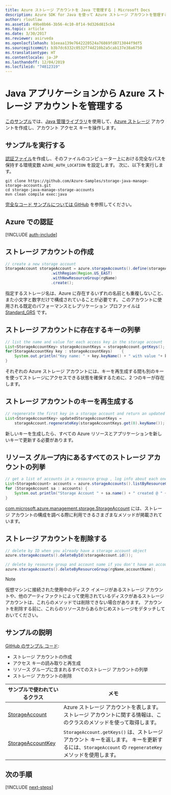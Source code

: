 ```yaml
---
title: Azure ストレージ アカウントを Java で管理する | Microsoft Docs
description: Azure SDK for Java を使って Azure ストレージ アカウントを管理するためのサンプル コード
author: rloutlaw
ms.assetid: 49be8b66-3b56-4c10-8f14-9d326d815cb4
ms.topic: article
ms.date: 3/30/2017
ms.reviewer: asirveda
ms.openlocfilehash: b1eeaa139e7642220524a76869fd8713044f9df5
ms.sourcegitcommit: b3b7dc6332c0532f74d210b2a5cab137e38a6750
ms.translationtype: HT
ms.contentlocale: ja-JP
ms.lasthandoff: 12/04/2019
ms.locfileid: "74812319"
---
```

# <a name="manage-azure-storage-accounts-from-your-java-applications"></a>Java アプリケーションから Azure ストレージ アカウントを管理する

[このサンプル](https://github.com/Azure-Samples/storage-java-manage-storage-accounts)では、[Java 管理ライブラリ](https://github.com/Azure/azure-sdk-for-java)を使用して、[Azure ストレージ](https://docs.microsoft.com/azure/storage/storage-introduction) アカウントを作成し、アカウント アクセス キーを操作します。 

## <a name="run-the-sample"></a>サンプルを実行する

[認証ファイル](https://github.com/Azure/azure-sdk-for-java/blob/master/AUTH.md)を作成し、そのファイルのコンピューター上における完全なパスを保持する環境変数 `AZURE_AUTH_LOCATION` を設定します。 次に、以下を実行します。

```
git clone https://github.com/Azure-Samples/storage-java-manage-storage-accounts.git
cd storage-java-manage-storage-accounts
mvn clean compile exec:java
```

[完全なコード サンプルについては GitHub](https://github.com/Azure-Samples/storage-java-manage-storage-accounts) を参照してください。

## <a name="authenticate-with-azure"></a>Azure での認証

[!INCLUDE [auth-include](includes/java-auth-include.md)] 

## <a name="create-a-storage-account"></a>ストレージ アカウントの作成

```java
// create a new storage account
StorageAccount storageAccount = azure.storageAccounts().define(storageAccountName)
                    .withRegion(Region.US_EAST)
                    .withNewResourceGroup(rgName)
                    .create();
```

指定するストレージ名は、Azure に存在するいずれの名前とも重複しないこと、また小文字と数字だけで構成されていることが必要です。 このアカウントに使用される既定のパフォーマンスとレプリケーション プロファイルは [Standard_GRS](https://docs.microsoft.com/azure/storage/storage-redundancy#geo-redundant-storage) です。

## <a name="list-keys-in-a-storage-account"></a>ストレージ アカウントに存在するキーの列挙
```java
// list the name and value for each access key in the storage account
List<StorageAccountKey> storageAccountKeys = storageAccount.getKeys();
for(StorageAccountKey key : storageAccountKeys)    {
    System.out.println("Key name: " + key.keyName() + " with value "+ key.value());
}
```

それぞれの Azure ストレージ アカウントには、キーを再生成する間も別のキーを使ってストレージにアクセスできる状態を確保するために、2 つのキーが存在します。

## <a name="regenerate-a-key-in-a-storage-account"></a>ストレージ アカウントのキーを再生成する

```java
// regenerate the first key in a storage account and return an updated list of keys 
List<StorageAccountKey> updatedStorageAccountKeys =
    storageAccount.regenerateKey(storageAccountKeys.get(0).keyName());
```

新しいキーを生成したら、すべての Azure リソースとアプリケーションを新しいキーで更新する必要があります。

## <a name="list-all-storage-accounts-in-a-resource-group"></a>リソース グループ内にあるすべてのストレージ アカウントの列挙
```java
// get a list of accounts in a resource group , log info about each one
List<StorageAccount> accounts = azure.storageAccounts().listByResourceGroup(rgName);
for (StorageAccount sa : accounts) {
    System.out.println("Storage Account " + sa.name() + " created @ " + sa.creationTime());
}
```

[com.microsoft.azure.management.storage.StorageAccount](https://docs.microsoft.com/java/api/com.microsoft.azure.management.storage._storage_account) には、ストレージ アカウントの構成を調べる際に利用できるさまざまなメソッドが掲載されています。

## <a name="delete-a-storage-account"></a>ストレージ アカウントを削除する
```java
// delete by ID when you already have a storage account object
azure.storageAccounts().deleteById(storageAccount.id());

// delete by resource group and account name if you don't have an account object
azure.storageAccounts().deleteByResourceGroup(rgName,accountName);
```

> [!NOTE]
> 仮想マシンに接続された使用中のディスク イメージがあるストレージ アカウントや、他のアーティファクトによって使用されているディスクがあるストレージ アカウントは、これらのメソッドでは削除できない場合があります。 アカウントを削除する前に、これらのリソースからあらかじめストレージをデタッチしておいてください。

## <a name="sample-explanation"></a>サンプルの説明

[GitHub のサンプル コード](https://github.com/Azure-Samples/storage-java-manage-storage-accounts):

- ストレージ アカウントの作成
- アクセス キーの読み取りと再生成
- リソース グループに含まれるすべてのストレージ アカウントの列挙
- ストレージ アカウントの削除 

| サンプルで使われているクラス | メモ
|-------|-------|
| [StorageAccount](https://docs.microsoft.com/java/api/com.microsoft.azure.management.storage._storage_account)  | Azure ストレージ アカウントを表します。 ストレージ アカウントに関する情報は、このクラスのメソッドを使って取得します。
| [StorageAccountKey](https://docs.microsoft.com/java/api/com.microsoft.azure.management.storage._storage_account_key) | `StorageAccount.getKeys()` は、ストレージ アカウント キーを返します。 キーを更新するには、`StorageAccount` の `regenerateKey` メソッドを使用します。

## <a name="next-steps"></a>次の手順

[!INCLUDE [next-steps](includes/java-next-steps.md)]